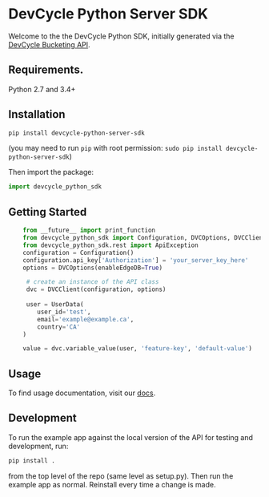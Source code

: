 # DevCycle Python Server SDK

Welcome to the the DevCycle Python SDK, initially generated via the [DevCycle Bucketing API](https://docs.devcycle.com/bucketing-api/#tag/devcycle).

## Requirements.

Python 2.7 and 3.4+

## Installation

```sh
pip install devcycle-python-server-sdk
```
(you may need to run `pip` with root permission: `sudo pip install devcycle-python-server-sdk`)

Then import the package:
```python
import devcycle_python_sdk 
```

## Getting Started

```python
    from __future__ import print_function
    from devcycle_python_sdk import Configuration, DVCOptions, DVCClient, UserData, Event
    from devcycle_python_sdk.rest import ApiException
    configuration = Configuration()
    configuration.api_key['Authorization'] = 'your_server_key_here'
    options = DVCOptions(enableEdgeDB=True)

     # create an instance of the API class
     dvc = DVCClient(configuration, options)
    
     user = UserData(
        user_id='test',
        email='example@example.ca',
        country='CA'
    )

    value = dvc.variable_value(user, 'feature-key', 'default-value')
```

## Usage

To find usage documentation, visit our [docs](https://docs.devcycle.com/docs/sdk/server-side-sdks/python#usage).

## Development

To run the example app against the local version of the API for testing and development, run:
```sh
pip install .
```
from the top level of the repo (same level as setup.py). Then run the example app as normal. Reinstall every time a change is made.
